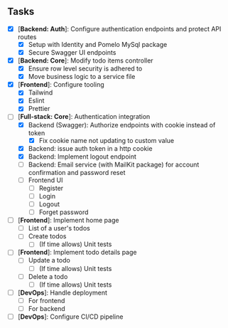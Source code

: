 ## Tasks

- [x] [**Backend: Auth**]: Configure authentication endpoints and protect API routes
  - [x] Setup with Identity and Pomelo MySql package
  - [x] Secure Swagger UI endpoints
- [x] [**Backend: Core**]: Modify todo items controller
  - [x] Ensure row level security is adhered to
  - [x] Move business logic to a service file
- [x] [**Frontend**]: Configure tooling
  - [x] Tailwind
  - [x] Eslint
  - [x] Prettier
- [ ] [**Full-stack: Core**]: Authentication integration
  - [x] Backend (Swagger): Authorize endpoints with cookie instead of token
    - [x] Fix cookie name not updating to custom value
  - [x] Backend: issue auth token in a http cookie
  - [x] Backend: Implement logout endpoint
  - [ ] Backend: Email service (with MailKit package) for account confirmation and password reset
  - [ ] Frontend UI
    - [ ] Register
    - [ ] Login
    - [ ] Logout
    - [ ] Forget password
- [ ] [**Frontend**]: Implement home page
  - [ ] List of a user's todos
  - [ ] Create todos
    - [ ] (If time allows) Unit tests
- [ ] [**Frontend**]: Implement todo details page
  - [ ] Update a todo
    - [ ] (If time allows) Unit tests
  - [ ] Delete a todo
    - [ ] (If time allows) Unit tests
- [ ] [**DevOps**]: Handle deployment
  - [ ] For frontend
  - [ ] For backend
- [ ] [**DevOps**]: Configure CI/CD pipeline